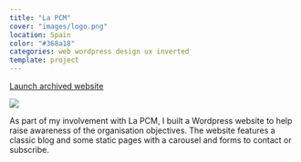 ```yaml
---
title: "La PCM"
cover: "images/logo.png"
location: Spain
color: "#368a18"
categories: web wordpress design ux inverted
template: project
---
```


<p class="align-center">
<a class="btn" role="button" href="http://lapcm.herokuapp.com" target="_blank">Launch archived website</a>
</p>

![](/work/lapcm/images/1.png)

As part of my involvement with La PCM, I built a Wordpress website to help raise awareness of the organisation objectives. The website features a classic blog and some static pages with a carousel and forms to contact or subscribe.
